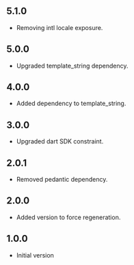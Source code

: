 ## 5.1.0

- Removing intl locale exposure.

## 5.0.0

- Upgraded template_string dependency.

## 4.0.0

- Added dependency to template_string.

## 3.0.0

- Upgraded dart SDK constraint.

## 2.0.1

- Removed pedantic dependency.

## 2.0.0

- Added version to force regeneration.

## 1.0.0

- Initial version
